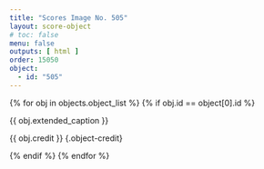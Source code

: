 ```yaml
---
title: "Scores Image No. 505"
layout: score-object
# toc: false
menu: false
outputs: [ html ]
order: 15050
object:
  - id: "505"
---
```


{% for obj in objects.object_list %}
{% if obj.id == object[0].id %}

{{ obj.extended_caption }}

{{ obj.credit }} {.object-credit}

{% endif %}
{% endfor %}

